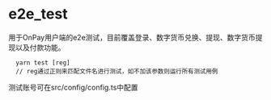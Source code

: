 # e2e_test

用于OnPay用户端的e2e测试，目前覆盖登录、数字货币兑换、提现、数字货币提现以及付款功能。

```shell 
  yarn test [reg]
  // reg通过正则来匹配文件名进行测试，如不加该参数则运行所有测试用例
```

测试账号可在src/config/config.ts中配置
